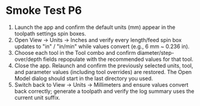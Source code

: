 ﻿# Smoke Test P6

1. Launch the app and confirm the default units (mm) appear in the toolpath settings spin boxes.
2. Open View -> Units -> Inches and verify every length/feed spin box updates to "in" / "in/min" while values convert (e.g., 6 mm ~ 0.236 in).
3. Choose each tool in the Tool combo and confirm diameter/step-over/depth fields repopulate with the recommended values for that tool.
4. Close the app. Relaunch and confirm the previously selected units, tool, and parameter values (including tool overrides) are restored. The Open Model dialog should start in the last directory you used.
5. Switch back to View -> Units -> Millimeters and ensure values convert back correctly; generate a toolpath and verify the log summary uses the current unit suffix.
